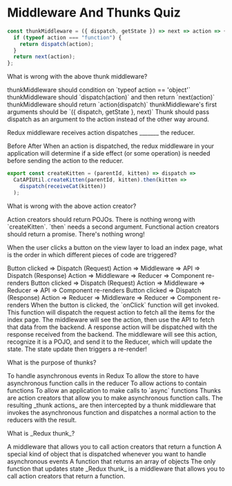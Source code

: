 # Middleware And Thunks Quiz

```js
const thunkMiddleware = ({ dispatch, getState }) => next => action => {
  if (typeof action === "function") {
    return dispatch(action);
  }
  return next(action);
};
```

<quiz>
  <question>
    <p>What is wrong with the above thunk middleware?</p>
    <answer>thunkMiddleware should condition on `typeof action == 'object'`</answer>
    <answer>thunkMiddleware should `dispatch(action)` and then return `next(action)`</answer>
    <answer correct>thunkMiddleware should return `action(dispatch)` </answer>
    <answer>thunkMiddleware's first arguments should be `({ dispatch, getState }, next)`</answer>
    <explanation>Thunk should pass dispatch as an argument to the action instead of the other way around.</explanation>
  </question>
</quiz>

<quiz>
  <question>
    <p>Redux middleware receives action dispatches _______ the reducer.</p>
    <answer correct>Before</answer>
    <answer>After</answer>
    <explanation>When an action is dispatched, the redux middleware in your application will determine if a side effect (or some operation) is needed before sending the action to the reducer.</explanation>
  </question>
</quiz>

```js
export const createKitten = (parentId, kitten) => dispatch =>
  CatAPIUtil.createKitten(parentId, kitten).then(kitten =>
    dispatch(receiveCat(kitten))
  );
```

<quiz>
  <question>
    <p>What is wrong with the above action creator?</p>
    <answer>Action creators should return POJOs.</answer>
    <answer correct>There is nothing wrong with `createKitten`.</answer>
    <answer>`then` needs a second argument.</answer>
    <answer>Functional action creators should return a promise.</answer>
    <explanation>There's nothing wrong!</explanation>
  </question>
</quiz>

<quiz>
  <question>
    <p>When the user clicks a button on the view layer to load an index page, what is the order in which different pieces of code are triggered?</p>
    <answer correct>Button clicked => Dispatch (Request) Action => Middleware => API => Dispatch (Response) Action => Middleware => Reducer => Component re-renders</answer>
    <answer>Button clicked => Dispatch (Request) Action => Middleware => Reducer => API => Component re-renders</answer>
    <answer>Button clicked => Dispatch (Response) Action => Reducer => Middleware => Reducer =>
  Component re-renders</answer>
    <explanation>When the button is clicked, the `onClick` function will get invoked. This function will dispatch the request action to fetch all the items for the index page. The middleware will see the action, then use the API to fetch that data from the backend. A response action will be dispatched with the response received from the backend. The middleware will see this action, recognize it is a POJO, and send it to the Reducer, which will update the state. The state update then triggers a re-render!</explanation>
  </question>
</quiz>

<quiz>
  <question>
    <p>What is the purpose of thunks?</p>
    <answer correct>To handle asynchronous events in Redux</answer>
    <answer>To allow the store to have asynchronous function calls in the reducer</answer>
    <answer>To allow actions to contain functions</answer>
    <answer>To allow an application to make calls to `async` functions</answer>
    <explanation>Thunks are action creators that allow you to make asynchronous function calls. The resulting _thunk actions_ are then intercepted by a thunk middleware that invokes the asynchronous function and dispatches a normal action to the reducers with the result.</explanation>
  </question>
</quiz>

<quiz>
  <question>
    <p>What is _Redux thunk_?</p>
    <answer correct>A middleware that allows you to call action creators that return a function</answer>
    <answer>A special kind of object that is dispatched whenever you want to handle asynchronous events</answer>
    <answer>A function that returns an array of objects</answer>
    <answer>The only function that updates state</answer>
    <explanation>_Redux thunk_ is a middleware that allows you to call action creators that return a function.</explanation>
  </question>
</quiz>
